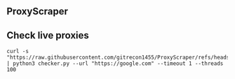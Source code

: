 ## ProxyScraper
 
## Check live proxies
```
curl -s "https://raw.githubusercontent.com/gitrecon1455/ProxyScraper/refs/heads/main/proxies.txt" | python3 checker.py --url "https://google.com" --timeout 1 --threads 100
```